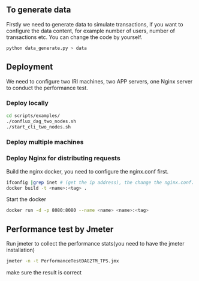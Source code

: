 ## To generate data 

Firstly we need to generate data to simulate transactions, if you want to configure the data content, for example number of users, number of transactions etc.
You can change the code by yourself.

``` bash
python data_generate.py > data
```

## Deployment 
We need to configure two IRI machines, two APP servers, one Nginx server to conduct the performance test.

### Deploy locally

```bash
cd scripts/examples/
./conflux_dag_two_nodes.sh
./start_cli_two_nodes.sh
```

### Deploy multiple machines

### Deploy Nginx for distributing requests

Build the nginx docker, you need to configure the nginx.conf first. 

```bash
ifconfig |grep inet # (get the ip address), the change the nginx.conf.
docker build -t <name>:<tag> .
```

Start the docker
```bash
docker run -d -p 8080:8080 --name <name> <name>:<tag>
```

## Performance test by Jmeter  
Run jmeter to collect the performance stats(you need to have the jmeter installation)
```bash
jmeter -n -t PerformanceTestDAG2TM_TPS.jmx
```

make sure the result is correct
```bash
```
